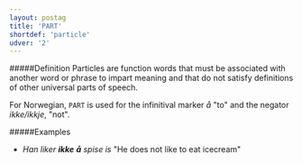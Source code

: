 ```yaml
---
layout: postag
title: 'PART'
shortdef: 'particle'
udver: '2'
---
```

#####Definition
Particles are function words that must be associated with another word or phrase to impart meaning and that do not satisfy definitions of other universal parts of speech.

For Norwegian, `PART` is used for the infinitival marker *å* "to" and the negator *ikke/ikkje*, "not".

#####Examples
* _Han liker <b>ikke</b> <b>å</b> spise is_ "He does not like to eat icecream"
<!-- Interlanguage links updated So kvě 14 19:01:52 CEST 2022 -->

